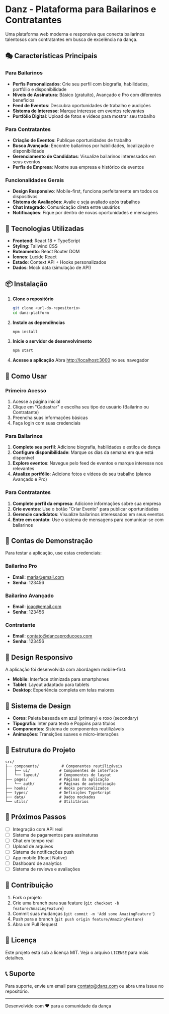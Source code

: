 # Danz - Plataforma para Bailarinos e Contratantes

Uma plataforma web moderna e responsiva que conecta bailarinos talentosos com contratantes em busca de excelência na dança.

## 🎭 Características Principais

### Para Bailarinos
- **Perfis Personalizados**: Crie seu perfil com biografia, habilidades, portfólio e disponibilidade
- **Níveis de Assinatura**: Básico (gratuito), Avançado e Pro com diferentes benefícios
- **Feed de Eventos**: Descubra oportunidades de trabalho e audições
- **Sistema de Interesse**: Marque interesse em eventos relevantes
- **Portfólio Digital**: Upload de fotos e vídeos para mostrar seu trabalho

### Para Contratantes
- **Criação de Eventos**: Publique oportunidades de trabalho
- **Busca Avançada**: Encontre bailarinos por habilidades, localização e disponibilidade
- **Gerenciamento de Candidatos**: Visualize bailarinos interessados em seus eventos
- **Perfis de Empresa**: Mostre sua empresa e histórico de eventos

### Funcionalidades Gerais
- **Design Responsivo**: Mobile-first, funciona perfeitamente em todos os dispositivos
- **Sistema de Avaliações**: Avalie e seja avaliado após trabalhos
- **Chat Integrado**: Comunicação direta entre usuários
- **Notificações**: Fique por dentro de novas oportunidades e mensagens

## 🚀 Tecnologias Utilizadas

- **Frontend**: React 18 + TypeScript
- **Styling**: Tailwind CSS
- **Roteamento**: React Router DOM
- **Ícones**: Lucide React
- **Estado**: Context API + Hooks personalizados
- **Dados**: Mock data (simulação de API)

## 📦 Instalação

1. **Clone o repositório**
   ```bash
   git clone <url-do-repositorio>
   cd danz-platform
   ```

2. **Instale as dependências**
   ```bash
   npm install
   ```

3. **Inicie o servidor de desenvolvimento**
   ```bash
   npm start
   ```

4. **Acesse a aplicação**
   Abra [http://localhost:3000](http://localhost:3000) no seu navegador

## 🎯 Como Usar

### Primeiro Acesso
1. Acesse a página inicial
2. Clique em "Cadastrar" e escolha seu tipo de usuário (Bailarino ou Contratante)
3. Preencha suas informações básicas
4. Faça login com suas credenciais

### Para Bailarinos
1. **Complete seu perfil**: Adicione biografia, habilidades e estilos de dança
2. **Configure disponibilidade**: Marque os dias da semana em que está disponível
3. **Explore eventos**: Navegue pelo feed de eventos e marque interesse nos relevantes
4. **Atualize portfólio**: Adicione fotos e vídeos do seu trabalho (planos Avançado e Pro)

### Para Contratantes
1. **Complete perfil da empresa**: Adicione informações sobre sua empresa
2. **Crie eventos**: Use o botão "Criar Evento" para publicar oportunidades
3. **Gerencie candidatos**: Visualize bailarinos interessados em seus eventos
4. **Entre em contato**: Use o sistema de mensagens para comunicar-se com bailarinos

## 🔐 Contas de Demonstração

Para testar a aplicação, use estas credenciais:

### Bailarino Pro
- **Email**: maria@email.com
- **Senha**: 123456

### Bailarino Avançado
- **Email**: joao@email.com
- **Senha**: 123456

### Contratante
- **Email**: contato@dancaproducoes.com
- **Senha**: 123456

## 📱 Design Responsivo

A aplicação foi desenvolvida com abordagem mobile-first:
- **Mobile**: Interface otimizada para smartphones
- **Tablet**: Layout adaptado para tablets
- **Desktop**: Experiência completa em telas maiores

## 🎨 Sistema de Design

- **Cores**: Paleta baseada em azul (primary) e roxo (secondary)
- **Tipografia**: Inter para texto e Poppins para títulos
- **Componentes**: Sistema de componentes reutilizáveis
- **Animações**: Transições suaves e micro-interações

## 🔧 Estrutura do Projeto

```
src/
├── components/          # Componentes reutilizáveis
│   ├── ui/             # Componentes de interface
│   └── layout/         # Componentes de layout
├── pages/              # Páginas da aplicação
│   └── auth/           # Páginas de autenticação
├── hooks/              # Hooks personalizados
├── types/              # Definições TypeScript
├── data/               # Dados mockados
└── utils/              # Utilitários
```

## 🚀 Próximos Passos

- [ ] Integração com API real
- [ ] Sistema de pagamentos para assinaturas
- [ ] Chat em tempo real
- [ ] Upload de arquivos
- [ ] Sistema de notificações push
- [ ] App mobile (React Native)
- [ ] Dashboard de analytics
- [ ] Sistema de reviews e avaliações

## 🤝 Contribuição

1. Fork o projeto
2. Crie uma branch para sua feature (`git checkout -b feature/AmazingFeature`)
3. Commit suas mudanças (`git commit -m 'Add some AmazingFeature'`)
4. Push para a branch (`git push origin feature/AmazingFeature`)
5. Abra um Pull Request

## 📄 Licença

Este projeto está sob a licença MIT. Veja o arquivo `LICENSE` para mais detalhes.

## 📞 Suporte

Para suporte, envie um email para contato@danz.com ou abra uma issue no repositório.

---

Desenvolvido com ❤️ para a comunidade da dança
